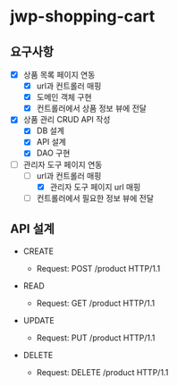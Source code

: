 # jwp-shopping-cart

## 요구사항

- [x] 상품 목록 페이지 연동
    - [x] url과 컨트롤러 매핑
    - [x] 도메인 객체 구현
    - [x] 컨트롤러에서 상품 정보 뷰에 전달

- [x] 상품 관리 CRUD API 작성
    - [x] DB 설계
    - [x] API 설계
    - [x] DAO 구현

- [ ] 관리자 도구 페이지 연동
    - [ ] url과 컨트롤러 매핑
        - [x] 관리자 도구 페이지 url 매핑
    - [ ] 컨트롤러에서 필요한 정보 뷰에 전달

## API 설계

- CREATE
    - Request: POST /product HTTP/1.1

- READ
    - Request: GET /product HTTP/1.1

- UPDATE
    - Request: PUT /product HTTP/1.1

- DELETE
    - Request: DELETE /product HTTP/1.1
